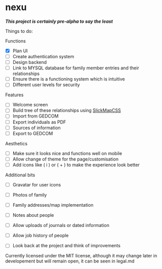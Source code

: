 # nexu
<b><i>This project is certainly pre-alpha to say the least</b></i>

Things to do: 

Functions
- [X] Plan UI
- [ ] Create authentication system
- [ ] Design backend
- [ ] Link to MYSQL database for family member entries and their relationships
- [ ] Ensure there is a functioning system which is intuitive 
- [ ] Different user levels for security

Features
- [ ] Welcome screen
- [ ] Build tree of these relationships using <a href="https://www.astuteo.com/slickmap/">SlickMapCSS</a>
- [ ] Import from GEDCOM
- [ ] Export individuals as PDF
- [ ] Sources of information
- [ ] Export to GEDCOM

Aesthetics
- [ ] Make sure it looks nice and functions well on mobile
- [ ] Allow change of theme for the page/customisation
- [ ] Add icons like ( i ) or ( + ) to make the experience look better

Additional bits
- [ ] Gravatar for user icons
- [ ] Photos of family
- [ ] Family addresses/map implementation
- [ ] Notes about people
- [ ] Allow uploads of journals or dated information
- [ ] Allow job history of people
- [ ] Look back at the project and think of improvements


Currently licensed under the MIT license, although it may change later in developement but will remain open, it can be seen in legal.md
